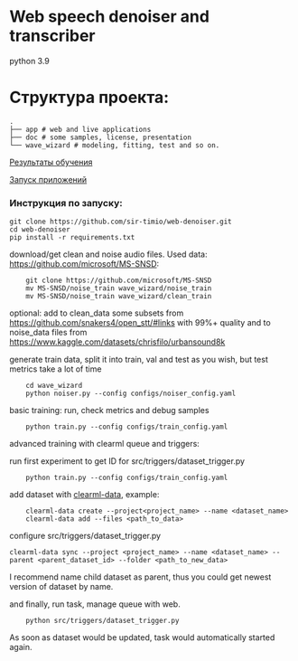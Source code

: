 # Web speech denoiser and transcriber

python 3.9

# Структура проекта:
```
.
├── app # web and live applications
├── doc # some samples, license, presentation
└── wave_wizard # modeling, fitting, test and so on.
```

[Результаты обучения](wave_wizard/README.md)

[Запуск приложений](app/README.md)

### Инструкция по запуску:
```
git clone https://github.com/sir-timio/web-denoiser.git
cd web-denoiser
pip install -r requirements.txt 

```
download/get clean and noise audio files. Used data: https://github.com/microsoft/MS-SNSD:

```
    git clone https://github.com/microsoft/MS-SNSD
    mv MS-SNSD/noise_train wave_wizard/noise_train
    mv MS-SNSD/noise_train wave_wizard/clean_train
```


optional: add to clean_data some subsets from https://github.com/snakers4/open_stt/#links with 99%+ quality and to noise_data files from https://www.kaggle.com/datasets/chrisfilo/urbansound8k


generate train data, split it into train, val and test as you wish, but test metrics take a lot of time

```
    cd wave_wizard
    python noiser.py --config configs/noiser_config.yaml
```

basic training:
run, check metrics and debug samples

```
    python train.py --config configs/train_config.yaml
```

advanced training with clearml queue and triggers:

run first experiment to get ID for src/triggers/dataset_trigger.py
```
    python train.py --config configs/train_config.yaml
```

add dataset with [clearml-data](https://clear.ml/docs/latest/docs/clearml_data/), example:
```
    clearml-data create --project<project_name> --name <dataset_name>
    clearml-data add --files <path_to_data>
```

configure src/triggers/dataset_trigger.py

```
clearml-data sync --project <project_name> --name <dataset_name> --parent <parent_dataset_id> --folder <path_to_new_data>
```

I recommend name child dataset as parent, thus you could get newest version of dataset by name.

and finally, run task, manage queue with web.
```
    python src/triggers/dataset_trigger.py
```

As soon as dataset would be updated, task would automatically started again.